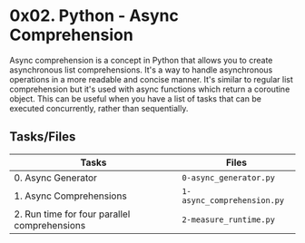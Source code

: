 # 0x02. Python - Async Comprehension

Async comprehension is a concept in Python that allows you to create asynchronous list comprehensions. It's a way to handle asynchronous operations in a more readable and concise manner. It's similar to regular list comprehension but it's used with async functions which return a coroutine object. This can be useful when you have a list of tasks that can be executed concurrently, rather than sequentially.

## Tasks/Files

|    Tasks       |     Files                     |
|----------------|-------------------------------|
|0. Async Generator|``0-async_generator.py``|
|1. Async Comprehensions|`1-async_comprehension.py`|
|2. Run time for four parallel comprehensions|`2-measure_runtime.py`|

